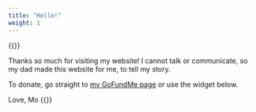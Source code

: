 ```yaml
---
title: "Hello!"
weight: 1
---
```


{{<youtube kGM9KMMgS-A >}}

Thanks so much for visiting my website! I cannot talk or communicate, so my dad
made this website for me, to tell my story.

To donate, go straight to
[my GoFundMe page](https://www.gofundme.com/f/a-home-for-mo) or use the widget
below.

Love, Mo {{<icon class="fa fa-smile-o">}}

<div class="gfm-embed" data-url="https://www.gofundme.com/f/a-home-for-mo/widget/medium/" style="width: 478px; margin: auto;"></div><script defer src="https://www.gofundme.com/static/js/embed.js"></script>